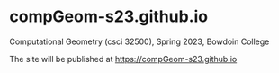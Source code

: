 # compGeom-s23.github.io

Computational Geometry (csci 32500), Spring 2023, Bowdoin College

The site will be published at https://compGeom-s23.github.io

